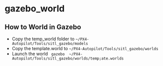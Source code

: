 # gazebo_world
## How to World in Gazebo
- Copy the temp_world folder to ```~/PX4-Autopilot/Tools/sitl_gazebo/models ```
- Copy the template.world to ```~/PX4-Autopilot/Tools/sitl_gazebo/worlds ```
- Launch the world ``` gazebo  ~/PX4-Autopilot/Tools/sitl_gazebo/worlds/temp;ate.worlds```
